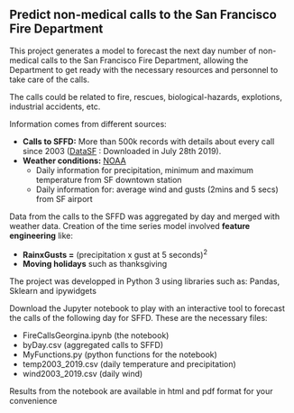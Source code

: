 ## Predict non-medical calls to the San Francisco Fire Department

This project generates a model to forecast the next day number of non-medical calls to the San Francisco Fire Department, allowing the Department to get ready with the necessary resources and personnel to take care of the calls.

The calls could be related to fire, rescues, biological-hazards, explotions, industrial accidents, etc. 

Information comes from different sources:
- __Calls to SFFD:__ More than 500k records with details about every call since 2003 ([DataSF](https://data.sfgov.org/Public-Safety/Fire-Incidents/wr8u-xric) : Downloaded in July 28th 2019).
- __Weather conditions:__ [NOAA](https://www.ncdc.noaa.gov/cdo-web/)
    - Daily information for precipitation, minimum and maximum temperature from SF downtown station
    - Daily information for: average wind and gusts (2mins and 5 secs) from SF airport
 
Data from the calls to the SFFD was aggregated by day and merged with weather data. Creation of the time series model involved __feature engineering__ like:
- __RainxGusts =__ (precipitation x gust at 5 seconds)<sup>2</sup>
- __Moving holidays__ such as thanksgiving

The project was developped in Python 3 using libraries such as: Pandas, Sklearn and ipywidgets

Download the Jupyter notebook to play with an interactive tool to forecast the calls of the following day for SFFD. These are the necessary files:

- FireCallsGeorgina.ipynb  (the notebook)
- byDay.csv  (aggregated calls to SFFD)
- MyFunctions.py   (python functions for the notebook)
- temp2003_2019.csv  (daily temperature and precipitation)
- wind2003_2019.csv   (daily wind)

Results from the notebook are available in html and pdf format for your convenience
